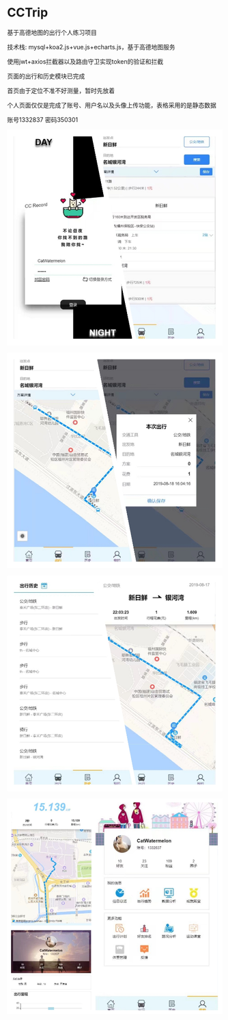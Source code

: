 # CCTrip
基于高德地图的出行个人练习项目

技术栈: mysql+koa2.js+vue.js+echarts.js，基于高德地图服务

使用jwt+axios拦截器以及路由守卫实现token的验证和拦截

页面的出行和历史模块已完成

首页由于定位不准不好测量，暂时先放着

个人页面仅仅是完成了账号、用户名以及头像上传功能，表格采用的是静态数据

账号1332837 密码350301


![image](https://github.com/catwatermelon/imageRepository/blob/master/images/CCTrip1.jpg)


![image](https://github.com/catwatermelon/imageRepository/blob/master/images/CCTrip2.jpg)


![image](https://github.com/catwatermelon/imageRepository/blob/master/images/CCTrip3.jpg)


![image](https://github.com/catwatermelon/imageRepository/blob/master/images/CCTrip4.jpg)
